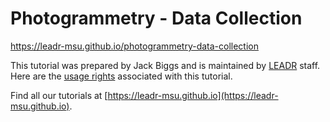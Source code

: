 # Photogrammetry - Data Collection
https://leadr-msu.github.io/photogrammetry-data-collection

This tutorial was prepared by Jack Biggs and is maintained by [LEADR](http://leadr.msu.edu) staff. Here are the [usage rights](https://github.com/leadr-msu/photogrammetry-data-collection/blob/master/License.MD) associated with this tutorial.

Find all our tutorials at [https://leadr-msu.github.io](https://leadr-msu.github.io).
